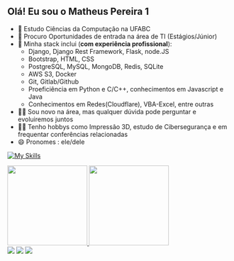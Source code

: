  ## Olá! Eu sou o Matheus Pereira 1



- 🔭 Estudo Ciências da Computação na UFABC
- 📓 Procuro Oportunidades de entrada na área de TI (Estágios/Júnior)
- 🌱 Minha stack inclui (__com experiência profissional__): 
  -  Django, Django Rest Framework, Flask, node.JS
  -  Bootstrap, HTML, CSS
  -  PostgreSQL, MySQL, MongoDB, Redis, SQLite
  -  AWS S3, Docker
  -  Git, Gitlab/Github
  -  Proeficiência em Python e C/C++, conhecimentos em Javascript e Java
  -  Conhecimentos em Redes(Cloudflare), VBA-Excel, entre outras
- 🐱‍👤 Sou novo na área, mas qualquer dúvida pode perguntar e evoluiremos juntos
- 👨‍💻 Tenho hobbys como Impressão 3D, estudo de Cibersegurança e em frequentar conferências relacionadas
- 😄 Pronomes : ele/dele


[![My Skills](https://skillicons.dev/icons?i=django,flask,nodejs,bootstrap,postgres,mysql,mongodb,redis,sqlite,aws,docker,git,cloudflare,nginx,selenium,&theme=dark)](https://skillicons.dev)
 <div>
  <a href="https://github.com/mathpereira1">
  <img height="180em" src="https://github-readme-stats.vercel.app/api?username=mathpereira1&show_icons=true&theme=darcula&include_all_commits=true&count_private=true"/>
  <img height="180em" src="https://github-readme-stats.vercel.app/api/top-langs/?username=mathpereira1&layout=compact&langs_count=7&theme=darcula"/>
</div>

  
<div>
  <!---<a href="https://www.youtube.com/channel/UC_-uuuZbY0AAt9CViNzvc-Q" target="_blank"><img src="https://img.shields.io/badge/YouTube-FF0000?style=for-the-badge&logo=youtube&logoColor=white" target="_blank"></a>--->
  <a href="https://www.instagram.com/theusma_31" target="_blank"><img src="https://img.shields.io/badge/-Instagram-%23E4405F?style=for-the-badge&logo=instagram&logoColor=white" target="_blank"></a>
 	<!---<a href="https://www.twitch.tv/rafaballerinii" target="_blank"><img src="https://img.shields.io/badge/Twitch-9146FF?style=for-the-badge&logo=twitch&logoColor=white" target="_blank"></a>--->
 <!---<a href="https://discord.gg/870103889083523114" target="_blank"><img src="https://img.shields.io/badge/Discord-7289DA?style=for-the-badge&logo=discord&logoColor=white" target="_blank"></a> --->
  <a href = "mailto:matheusps3110@gmail.com"><img src="https://img.shields.io/badge/-Gmail-%23333?style=for-the-badge&logo=gmail&logoColor=white" target="_blank"></a>
  <a href="https://www.linkedin.com/in/matheus-pereira-1baaa71b1/" target="_blank"><img src="https://img.shields.io/badge/-LinkedIn-%230077B5?style=for-the-badge&logo=linkedin&logoColor=white" target="_blank"></a>    
</div>

